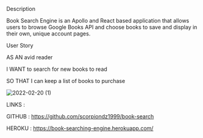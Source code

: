 Description


Book Search Engine is an Apollo and React based application that allows users to browse Google Books API and choose books to save and display in their own, unique account pages.

User Story

AS AN avid reader

I WANT to search for new books to read

SO THAT I can keep a list of books to purchase


![2022-02-20 (1)](https://user-images.githubusercontent.com/84550325/154871910-30f1883f-511e-4c69-a7f3-48275384cbdf.png)


LINKS :
  
  GITHUB : https://github.com/scorpiondz1999/book-search
  
  HEROKU : https://book-searching-engine.herokuapp.com/
